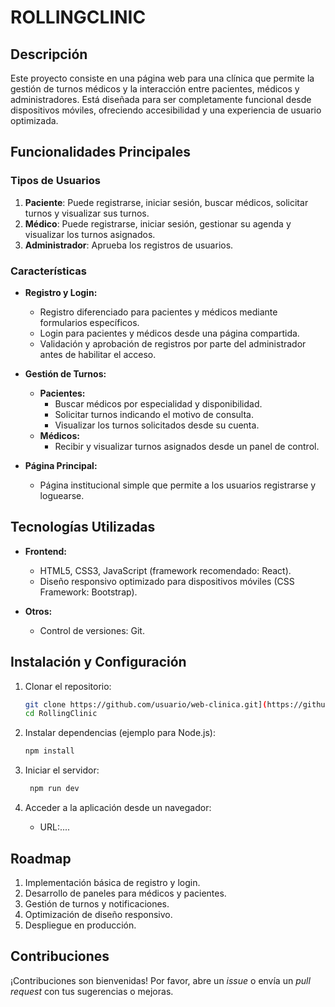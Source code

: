 # ROLLINGCLINIC

## Descripción
Este proyecto consiste en una página web para una clínica que permite la gestión de turnos médicos y la interacción entre pacientes, médicos y administradores. Está diseñada para ser completamente funcional desde dispositivos móviles, ofreciendo accesibilidad y una experiencia de usuario optimizada.

## Funcionalidades Principales

### Tipos de Usuarios
1. **Paciente**: Puede registrarse, iniciar sesión, buscar médicos, solicitar turnos y visualizar sus turnos.
2. **Médico**: Puede registrarse, iniciar sesión, gestionar su agenda y visualizar los turnos asignados.
3. **Administrador**: Aprueba los registros de usuarios.

### Características
- **Registro y Login:**
  - Registro diferenciado para pacientes y médicos mediante formularios específicos.
  - Login para pacientes y médicos desde una página compartida.
  - Validación y aprobación de registros por parte del administrador antes de habilitar el acceso.

- **Gestión de Turnos:**
  - **Pacientes:**
    - Buscar médicos por especialidad y disponibilidad.
    - Solicitar turnos indicando el motivo de consulta.
    - Visualizar los turnos solicitados desde su cuenta.
  - **Médicos:**
    - Recibir y visualizar turnos asignados desde un panel de control.

- **Página Principal:**
  - Página institucional simple que permite a los usuarios registrarse y loguearse.

## Tecnologías Utilizadas
- **Frontend:**
  - HTML5, CSS3, JavaScript (framework recomendado: React).
  - Diseño responsivo optimizado para dispositivos móviles (CSS Framework: Bootstrap).

- **Otros:**
  - Control de versiones: Git.

## Instalación y Configuración
1. Clonar el repositorio:
   ```bash
   git clone https://github.com/usuario/web-clinica.git](https://github.com/josema-P020/RollingClinic.git
   cd RollingClinic
   ```

2. Instalar dependencias (ejemplo para Node.js):
   ```bash
   npm install
   ```
3. Iniciar el servidor:
   ```bash
    npm run dev
   ```

4. Acceder a la aplicación desde un navegador:
   - URL:....

## Roadmap
1. Implementación básica de registro y login.
2. Desarrollo de paneles para médicos y pacientes.
3. Gestión de turnos y notificaciones.
4. Optimización de diseño responsivo.
5. Despliegue en producción.

## Contribuciones
¡Contribuciones son bienvenidas! Por favor, abre un _issue_ o envía un _pull request_ con tus sugerencias o mejoras.

